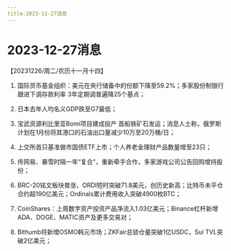 ```yaml
---
title:2023-12-27消息
---
```

# 2023-12-27消息
【20231226/周二/农历十一月十四】

1. 国际货币基金组织：美元在央行储备中的份额下降至59.2%；多家股份制银行跟进下调存款利率 3年定期调普遍降25个基点；

2. 日本去年人均名义GDP跌至G7最低；

3. 宝武资源利比里亚Bomi项目建成投产 首船铁矿石发运；消息人士称，俄罗斯计划在1月份将其港口的石油出口量减少10万至20万桶/日；

4. 上交所首只基准做市国债ETF上市；个人养老金理财产品数量增至23只；

5. 传网易、暴雪时隔一年“复合”，重新牵手合作，多家游戏公司公告回购增持股份；

6. BRC-20铭文板块普涨，ORDI短时突破71.8美元，创历史新高；比特币未平仓合约超190亿美元；Ordinals累计费用收入突破4900枚BTC；

7. CoinShares：上周数字资产投资产品净流入1.03亿美元；Binance杠杆新增ADA、DOGE、MATIC资产及更多交易对；

8. Bithumb将新增OSMO韩元市场；ZKFair总锁仓量突破1亿USDC，Sui TVL突破2亿美元；